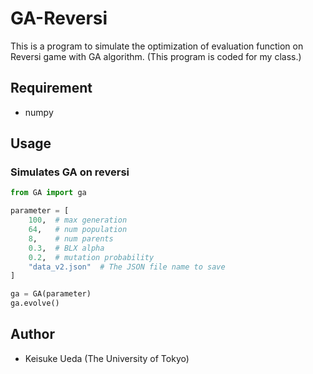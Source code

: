 # GA-Reversi
This is a program to simulate the optimization of evaluation function on Reversi game with GA algorithm.
(This program is coded for my class.)

## Requirement
* numpy

## Usage

### Simulates GA on reversi
```python
from GA import ga

parameter = [
    100,  # max generation
    64,   # num population
    8,    # num parents
    0.3,  # BLX alpha
    0.2,  # mutation probability
    "data_v2.json"  # The JSON file name to save
]

ga = GA(parameter)
ga.evolve()
```

## Author
* Keisuke Ueda (The University of Tokyo)
